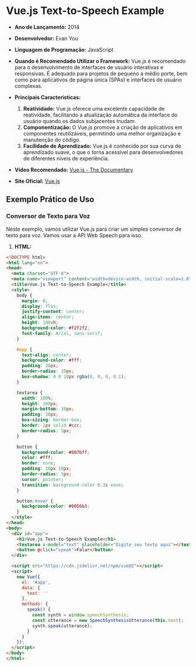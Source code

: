 # Vue.js Text-to-Speech Example

- **Ano de Lançamento:** 2014
- **Desenvolvedor:** Evan You
- **Linguagem de Programação:** JavaScript
- **Quando é Recomendado Utilizar o Framework:** Vue.js é recomendado para o desenvolvimento de interfaces de usuário interativas e responsivas. É adequado para projetos de pequeno a médio porte, bem como para aplicativos de página única (SPAs) e interfaces de usuário complexas.
- **Principais Características:**
  1. **Reatividade:** Vue.js oferece uma excelente capacidade de reatividade, facilitando a atualização automática da interface do usuário quando os dados subjacentes mudam.
  2. **Componentização:** O Vue.js promove a criação de aplicativos em componentes reutilizáveis, permitindo uma melhor organização e manutenção do código.
  3. **Facilidade de Aprendizado:** Vue.js é conhecido por sua curva de aprendizado suave, o que o torna acessível para desenvolvedores de diferentes níveis de experiência.

- **Vídeo Recomendado:** [Vue.js - The Documentary](https://www.youtube.com/watch?v=OrxmtDw4pVI)
- **Site Oficial:** [Vue.js](https://vuejs.org/)

## Exemplo Prático de Uso

### Conversor de Texto para Voz

Neste exemplo, vamos utilizar Vue.js para criar um simples conversor de texto para voz. Vamos usar a API Web Speech para isso.

1. **HTML:**
```html
<!DOCTYPE html>
<html lang="en">
<head>
  <meta charset="UTF-8">
  <meta name="viewport" content="width=device-width, initial-scale=1.0">
  <title>Vue.js Text-to-Speech Example</title>
  <style>
    body {
      margin: 0;
      display: flex;
      justify-content: center;
      align-items: center;
      height: 100vh;
      background-color: #f2f2f2;
      font-family: Arial, sans-serif;
    }

    #app {
      text-align: center;
      background-color: #fff;
      padding: 20px;
      border-radius: 10px;
      box-shadow: 0 0 10px rgba(0, 0, 0, 0.1);
    }

    textarea {
      width: 100%;
      height: 100px;
      margin-bottom: 10px;
      padding: 10px;
      box-sizing: border-box;
      border: 1px solid #ccc;
      border-radius: 5px;
    }

    button {
      background-color: #007bff;
      color: #fff;
      border: none;
      padding: 10px 20px;
      border-radius: 5px;
      cursor: pointer;
      transition: background-color 0.3s ease;
    }

    button:hover {
      background-color: #0056b3;
    }
  </style>
</head>
<body>
  <div id="app">
    <h1>Vue.js Text-to-Speech Example</h1>
    <textarea v-model="text" placeholder="Digite seu texto aqui"></textarea>
    <button @click="speak">Falar</button>
  </div>

  <script src="https://cdn.jsdelivr.net/npm/vue@2"></script>
  <script>
    new Vue({
      el: '#app',
      data: {
        text: ''
      },
      methods: {
        speak() {
          const synth = window.speechSynthesis;
          const utterance = new SpeechSynthesisUtterance(this.text);
          synth.speak(utterance);
        }
      }
    });
  </script>
</body>
</html>
